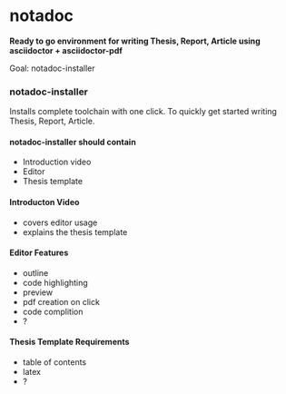 # notadoc
__Ready to go environment for writing Thesis, Report, Article using asciidoctor + asciidoctor-pdf__

Goal: notadoc-installer

### notadoc-installer
Installs complete toolchain with one click. To quickly get started writing Thesis, Report, Article.

#### notadoc-installer should contain
- Introduction video
- Editor
- Thesis template

#### Introducton Video
- covers editor usage
- explains the thesis template

#### Editor Features
- outline
- code highlighting
- preview
- pdf creation on click
- code complition
- ?

#### Thesis Template Requirements
- table of contents
- latex
- ?
